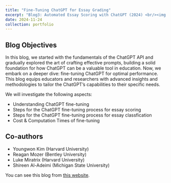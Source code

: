 ```yaml
---
title: "Fine-Tuning ChatGPT for Essay Grading"
excerpt: "Blog3: Automated Essay Scoring with ChatGPT (2024) <br/><img src='/portfolio/images/fine-tuning.png'>"
date: 2024-11-24
collection: portfolio
---
```


Blog Objectives
-----
In this blog, we started with the fundamentals of the ChatGPT API and gradually explored the art of crafting effective prompts, building a solid foundation for how ChatGPT can be a valuable tool in education. Now, we embark on a deeper dive: fine-tuning ChatGPT for optimal performance. This blog equips educators and researchers with advanced insights and methodologies to tailor the ChatGPT’s capabilities to their specific needs.

We will investigate the following aspects:

- Understanding ChatGPT fine-tuning
- Steps for the ChatGPT fine-tuning process for essay scoring
- Steps for the ChatGPT fine-tuning process for essay classfication
- Cost & Computation Times of fine-tuning


Co-authors
-----
- Youngwon Kim (Harvard University)
- Reagan Mozer (Bentley University)
- Luke Miratrix (Harvard University)
- Shireen Al-Adeimi (Michigan State University)

You can see this blog from [this website](https://cares-blog.gse.harvard.edu/post/fine-tuning/).
